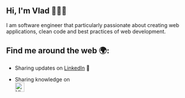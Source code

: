 ## Hi, I'm Vlad 👨🏻‍💻

I am software engineer that particularly passionate about creating web applications, clean code and best practices of web development.

## Find me around the web 🌍:
 - Sharing updates on [LinkedIn](https://www.linkedin.com/in/vladyslav-burdeniuk/) 💼
 - <p>Sharing knowledge on <a style="display: flex;" href="https://dev.to/vbrdnk">
    <img src="https://d2fltix0v2e0sb.cloudfront.net/dev-badge.svg" alt="Vladyslav's DEV Profile" height="25" width="25">
  </a>
 </p>
    
